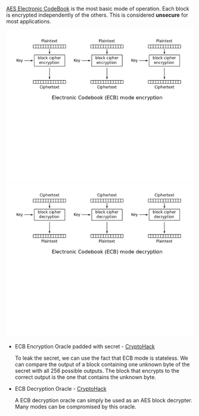 [AES Electronic CodeBook](https://en.wikipedia.org/wiki/Block_cipher_mode_of_operation#Electronic_codebook_(ECB)) is the most basic mode of operation. Each block is encrypted independently of the others.  This is considered **unsecure** for most applications.

<!--image -->
![ECB Encryption](./_img/601px-ECB_encryption.png#gh-light-mode-only)
![ECB Encryption](./_img/601px-ECB_encryption-dark.png#gh-dark-mode-only)
![ECB Decryption](./_img/601px-ECB_decryption.png#gh-light-mode-only)
![ECB Decryption](./_img/601px-ECB_decryption-dark.png#gh-dark-mode-only)


* ECB Encryption Oracle padded with secret - [CryptoHack](https://cryptohack.org/courses/symmetric/ecb_oracle/)

	To leak the secret, we can use the fact that ECB mode is stateless. We can compare the output of a block containing one unknown byte of the secret with all 256 possible outputs. The block that encrypts to the correct output is the one that contains the unknown byte.

* ECB Decryption Oracle - [CryptoHack](https://cryptohack.org/courses/symmetric/ecbcbcwtf/)

	A ECB decryption oracle can simply be used as an AES block decrypter. Many modes can be compromised by this oracle.
	